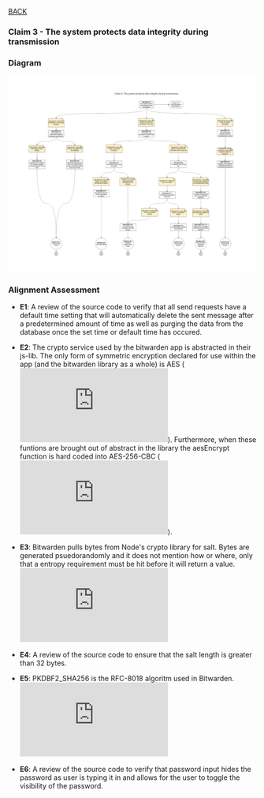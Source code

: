 
[BACK](https://github.com/DoctorEww/software-assurance/blob/main/AssuranceCases.md)
### Claim 3 - The system protects data integrity during transmission

### Diagram
![](https://github.com/DoctorEww/software-assurance/blob/main/AssuranceCase/DataIntegrity/DataIntegrityV2.jpg)

### Alignment Assessment

- **E1**: A review of the source code to verify that all send requests have a default time setting that will automatically delete the sent message after a predetermined amount of time as well as purging the data from the database once the set time or default time has occured.

- **E2**: The crypto service used by the bitwarden app is abstracted in their js-lib. The only form of symmetric encryption declared for use within the app (and the bitwarden library as a whole) is AES (![lines 17-21](https://github.com/bitwarden/jslib/blob/542852a3be13328acac8019a5b358e2608883a43/common/src/abstractions/cryptoFunction.service.ts)). Furthermore, when these funtions are brought out of abstract in the library the aesEncrypt function is hard coded into AES-256-CBC (![line 114](https://github.com/bitwarden/jslib/blob/542852a3be13328acac8019a5b358e2608883a43/node/src/services/nodeCryptoFunction.service.ts#L114)).

- **E3**: Bitwarden pulls bytes from Node's crypto library for salt. Bytes are generated psuedorandomly and it does not mention how or where, only that a entropy requirement must be hit before it will return a value. ![Node claims that the generation is cryptographically strong.](https://nodejs.org/api/crypto.html#crypto_crypto_randombytes_size_callback)

- **E4**: A review of the source code to ensure that the salt length is greater than 32 bytes.

- **E5**: PKDBF2_SHA256 is the RFC-8018 algoritm used in Bitwarden. ![Bitwarden has it set to run a minimum of 5000 cycles.](https://github.com/bitwarden/jslib/blob/542852a3be13328acac8019a5b358e2608883a43/common/src/services/crypto.service.ts#L432)

- **E6**: A review of the source code to verify that password input hides the password as user is typing it in and allows for the user to toggle the visibility of the password.
